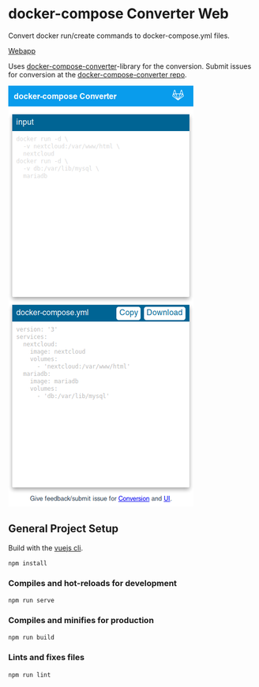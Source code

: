 # docker-compose Converter Web

Convert docker run/create commands to docker-compose.yml files.

[Webapp](https://bucherfa.gitlab.io/dcc-web/)

Uses [docker-compose-converter](https://www.npmjs.com/package/docker-compose-converter)-library for the conversion. Submit issues for conversion at the [docker-compose-converter repo](https://gitlab.com/bucherfa/docker-compose-converter/issues).

![alt text](.gitlab/fullpage_screenshot.png)

## General Project Setup

Build with the [vuejs cli](https://cli.vuejs.org/config/).

```
npm install
```

### Compiles and hot-reloads for development

```
npm run serve
```

### Compiles and minifies for production

```
npm run build
```

### Lints and fixes files
```
npm run lint
```
